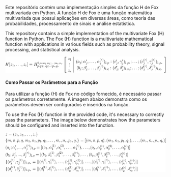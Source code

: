 
Este repositório contém uma implementação simples da função H de Fox multivariada em Python. A função H de Fox é uma função matemática multivariada que possui aplicações em diversas áreas, como teoria das probabilidades, processamento de sinais e análise estatística.

This repository contains a simple implementation of the multivariate Fox \(H\) function in Python. The Fox \(H\) function is a multivariate mathematical function with applications in various fields such as probability theory, signal processing, and statistical analysis.

![CodeCogsEqn](./FoxH.png) 
#### Como Passar os Parâmetros para a Função

Para utilizar a função \(H\) de Fox no código fornecido, é necessário passar os parâmetros corretamente. A imagem abaixo demonstra como os parâmetros devem ser configurados e inseridos na função.

To use the Fox \(H\) function in the provided code, it's necessary to correctly pass the parameters. The image below demonstrates how the parameters should be configured and inserted into the function.

![CodeCogsEqn](./CodeCogsEqn.png) 

